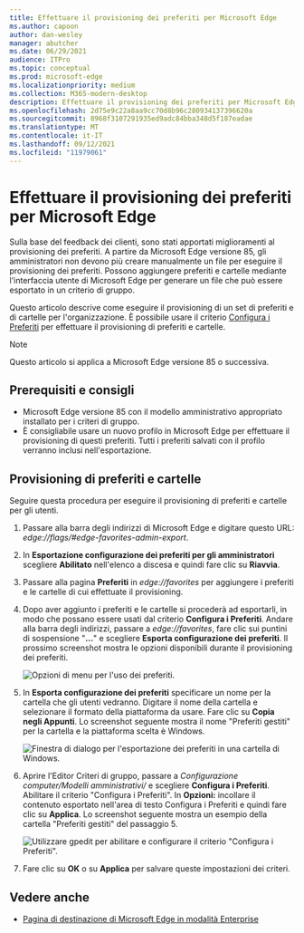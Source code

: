 ```yaml
---
title: Effettuare il provisioning dei preferiti per Microsoft Edge
ms.author: capoon
author: dan-wesley
manager: abutcher
ms.date: 06/29/2021
audience: ITPro
ms.topic: conceptual
ms.prod: microsoft-edge
ms.localizationpriority: medium
ms.collection: M365-modern-desktop
description: Effettuare il provisioning dei preferiti per Microsoft Edge
ms.openlocfilehash: 2d75e9c22a8aa9cc70d8b96c280934137396620a
ms.sourcegitcommit: 8968f3107291935ed9adc84bba348d5f187eadae
ms.translationtype: MT
ms.contentlocale: it-IT
ms.lasthandoff: 09/12/2021
ms.locfileid: "11979061"
---
```

# <a name="provision-favorites-for-microsoft-edge"></a>Effettuare il provisioning dei preferiti per Microsoft Edge

Sulla base del feedback dei clienti, sono stati apportati miglioramenti al provisioning dei preferiti. A partire da Microsoft Edge versione 85, gli amministratori non devono più creare manualmente un file per eseguire il provisioning dei preferiti. Possono aggiungere preferiti e cartelle mediante l'interfaccia utente di Microsoft Edge per generare un file che può essere esportato in un criterio di gruppo.

Questo articolo descrive come eseguire il provisioning di un set di preferiti e di cartelle per l'organizzazione. È possibile usare il criterio [Configura i Preferiti](//DeployEdge/microsoft-edge-policies#configure-favorites) per effettuare il provisioning di preferiti e cartelle.

> [!NOTE]
> Questo articolo si applica a Microsoft Edge versione 85 o successiva.

## <a name="prerequisites-and-recommendations"></a>Prerequisiti e consigli

- Microsoft Edge versione 85 con il modello amministrativo appropriato installato per i criteri di gruppo.
- È consigliabile usare un nuovo profilo in Microsoft Edge per effettuare il provisioning di questi preferiti. Tutti i preferiti salvati con il profilo verranno inclusi nell'esportazione.  

## <a name="provision-favorites-and-folders"></a>Provisioning di preferiti e cartelle

Seguire questa procedura per eseguire il provisioning di preferiti e cartelle per gli utenti.

1. Passare alla barra degli indirizzi di Microsoft Edge e digitare questo URL: *edge://flags/#edge-favorites-admin-export*.
2. In **Esportazione configurazione dei preferiti per gli amministratori** scegliere **Abilitato** nell'elenco a discesa e quindi fare clic su **Riavvia**.

3. Passare alla pagina **Preferiti** in *edge://favorites* per aggiungere i preferiti e le cartelle di cui effettuate il provisioning.

<!--
4. On the **Favorites bar**, click **Add folder**. The folder structure of favorites that are set in the profile you're using will be reflected in the folder you provision for your users. The next screenshot shows "Managed favorites", the folder we'll use to provision favorites.

   ![Add a folder](media/edge-learnmore-provision-favorites/provision-favorites-add-folder.png)

   > [!TIP]
   > Add existing folders that contain favorites you want to provision for your users.

5. Select "Managed favorites" and then click **Add favorite**. The next screenshot shows the favorite we've added.

   ![Add a favorite](media/edge-learnmore-provision-favorites/provision-favorites-add-favorite.png)-->

4. Dopo aver aggiunto i preferiti e le cartelle si procederà ad esportarli, in modo che possano essere usati dal criterio **Configura i Preferiti**. Andare alla barra degli indirizzi, passare a *edge://favorites*, fare clic sui puntini di sospensione "**…**" e scegliere **Esporta configurazione dei preferiti**. Il prossimo screenshot mostra le opzioni disponibili durante il provisioning dei preferiti.

   ![Opzioni di menu per l'uso dei preferiti.](media/edge-learnmore-provision-favorites/provision-favorites-menu-options.png)

5. In **Esporta configurazione dei preferiti** specificare un nome per la cartella che gli utenti vedranno. Digitare il nome della cartella e selezionare il formato della piattaforma da usare. Fare clic su **Copia negli Appunti**. Lo screenshot seguente mostra il nome "Preferiti gestiti" per la cartella e la piattaforma scelta è Windows.

   ![Finestra di dialogo per l'esportazione dei preferiti in una cartella di Windows.](media/edge-learnmore-provision-favorites/provision-favorites-export.png)

6. Aprire l'Editor Criteri di gruppo, passare a *Configurazione computer/Modelli amministrativi/* e scegliere **Configura i Preferiti**. Abilitare il criterio "Configura i Preferiti". In **Opzioni:** incollare il contenuto esportato nell'area di testo Configura i Preferiti e quindi fare clic su **Applica**. Lo screenshot seguente mostra un esempio della cartella "Preferiti gestiti" del passaggio 5.

   ![Utilizzare gpedit per abilitare e configurare il criterio "Configura i Preferiti".](media/edge-learnmore-provision-favorites/provision-favorites-gpedit.png)

7. Fare clic su **OK** o su **Applica** per salvare queste impostazioni dei criteri.

## <a name="see-also"></a>Vedere anche

- [Pagina di destinazione di Microsoft Edge in modalità Enterprise](https://aka.ms/EdgeEnterprise)
